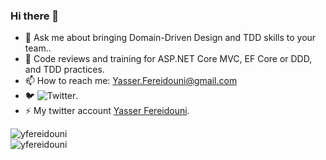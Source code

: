 ### Hi there 👋
<!--
**yfereidouni/yfereidouni** is a ✨ _special_ ✨ repository because its `README.md` (this file) appears on your GitHub profile.
-->
<!--
### :newspaper_roll: October 10, 2022: [Parkey : REST API Create and Consume](https://github.com/yfereidouni/Parky.git) have published on GitHub! 
-->
- 💬 Ask me about bringing Domain-Driven Design and TDD skills to your team..  
- :brain: Code reviews and training for ASP.NET Core MVC, EF Core or DDD, and TDD practices.  
- 📫 How to reach me: Yasser.Fereidouni@gmail.com   
- 🐦 ![Twitter](https://img.shields.io/twitter/follow/fereidouni?style=social).  
- ⚡ My twitter account [Yasser Fereidouni](https://twitter.com/fereidouni).

<!--
<table>
    <tr>
        <td>
            <div>
                <img align="center" src="https://github-readme-stats.vercel.app/api?username=yfereidouni&show_icons=true&layout=compact&theme=default" alt="yfereidouni" />
            <div/>
        </td>
        <td>
            <div>
                <img align="center" src="https://github-readme-stats.vercel.app/api/top-langs/?username=yfereidouni&layout=compact&theme=default" alt="yfereidouni" />
            <div/>
        </td>
    </tr>

</table>
-->

<div style="float:left;">
    <img align="center" style="float:left;" src="https://github-readme-stats.vercel.app/api?username=yfereidouni&show_icons=true&layout=compact&theme=default" alt="yfereidouni" />
<div/>

<div style="float:left;">
    <img align="center" style="float:left;" src="https://github-readme-stats.vercel.app/api/top-langs/?username=yfereidouni&layout=compact&theme=default" alt="yfereidouni" />
<div/>
